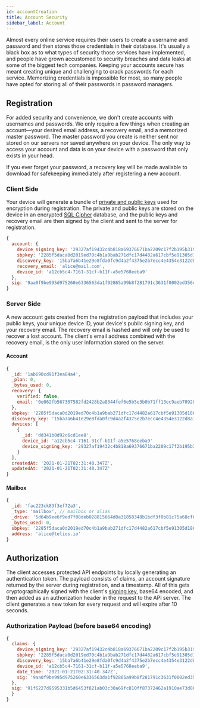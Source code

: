 ```yaml
---
id: accountCreation
title: Account Security
sidebar_label: Account
---
```


Almost every online service requires their users to create a username and password and then stores those credentials in their database. It's usually a black box as to what types of security those services have implemented, and people have grown accustomed to security breaches and data leaks at some of the biggest tech companies. Keeping your accounts secure has meant creating unique and challenging to crack passwords for each service. Memorizing credentials is impossible for most, so many people have opted for storing all of their passwords in password managers.

## Registration

For added security and convenience, we don't create accounts with usernames and passwords. We only require a few things when creating an account—your desired email address, a recovery email, and a memorized master password. The master password you create is neither sent nor stored on our servers nor saved anywhere on your device. The only way to access your account and data is on your device with a password that only exists in your head.

If you ever forget your password, a recovery key will be made available to download for safekeeping immediately after registering a new account.

### Client Side

Your device will generate a bundle of [private and public keys](encryption#keypairs) used for encryption during registration. The private and public keys are stored on the device in an encrypted [SQL Cipher](https://www.zetetic.net/sqlcipher/) database, and the public keys and recovery email are then signed by the client and sent to the server for registration.

```javascript
{
  account: {
    device_signing_key: '29327af19432c4b818a69376671ba2209c17f2b195b319b4b6799f8a70e6e38a',
    sbpkey: '2285f5daca0d2019ed70c4b1a9bab271dfc17d4482a617cbf5e91305d186d277',
    discovery_key: '15ba7a6b41e29e8fda0fc9d4a2f4375e2b7ecc4e4354e3122d8a108732518028',
    recovery_email: 'alice@mail.com',
    device_id: 'a12cb5c4-7161-31cf-b11f-a5e5768eeba9'
  },
  sig: '9aa0f9be995d975260e6336563da1f92865a99b8f281791c3631f0002ed356c04984b658a9286efb21f963d06f17147a55f109ad28c0bfb3bc2503f0676b20e0'
}

```

### Server Side

A new account gets created from the registration payload that includes your public keys, your unique device ID, your device's public signing key, and your recovery email. The recovery email is hashed and will only be used to recover a lost account. The client's email address combined with the recovery email, is the only user information stored on the server.

#### Account

```javascript
{
  _id: '1ab690cd91f3ea84a4',
  _plan: 0,
  _bytes_used: 0,
  recovery: {
    verified: false,
    email: '0e062fb567307582fd2428b2a8344fef6e5b5e3b0b71ff13ec9aeb70928a3239'
  },
  sbpkey: '2285f5daca0d2019ed70c4b1a9bab271dfc17d4482a617cbf5e91305d186d277'
  discovery_key: '15ba7a6b41e29e8fda0fc9d4a2f4375e2b7ecc4e4354e3122d8a108732518028'
  devices: [
    {
      _id: 'dd341b0d92c6cd1ee8',
      device_id: 'a12cb5c4-7161-31cf-b11f-a5e5768eeba9'
      device_signing_key: '29327af19432c4b818a69376671ba2209c17f2b195b319b4b6799f8a70e6e38a'
    }
  ],
  createdAt: '2021-01-21T02:31:40.347Z',
  updatedAt: '2021-01-21T02:31:40.347Z'
}
```

#### Mailbox

```javascript
{
  _id: 'fac223ck83f3ef72a3',
  _type: 'mailbox', // mailbox or alias
  _drive: '5d64b9ee6f9ed7f08deb028815664d8a31858348b1bdf3f0b81c75a68cf6d504',
  _bytes_used: 0,
  sbpkey: '2285f5daca0d2019ed70c4b1a9bab271dfc17d4482a617cbf5e91305d186d277',
  address: 'alice@telios.io'
}
```

## Authorization

The client accesses protected API endpoints by locally generating an authentication token. The payload consists of claims, an account signature returned by the server during registration, and a timestamp. All of this gets cryptographically signed with the client's [signing key](encryption#keypairs), base64 encoded, and then added as an authorization header in the request to the API server. The client generates a new token for every request and will expire after 10 seconds.

### Authorization Payload (before base64 encoding)

```javascript
{
  claims: {
    device_signing_key: '29327af19432c4b818a69376671ba2209c17f2b195b319b4b6799f8a70e6e38a',
    sbpkey: '2285f5daca0d2019ed70c4b1a9bab271dfc17d4482a617cbf5e91305d186d277',
    discovery_key: '15ba7a6b41e29e8fda0fc9d4a2f4375e2b7ecc4e4354e3122d8a108732518028',
    device_id: 'a12cb5c4-7161-31cf-b11f-a5e5768eeba9',
    date_time: '2021-01-21T02:31:40.347Z',
    sig: '9aa0f9be995d975260e6336563da1f92865a99b8f281791c3631f0002ed356c04984b658a9286efb21f963d06f17147a55f109ad28c0bfb3bc2503f0676b20e0'
  },
  sig: '91f6227d9595331b5d6453f821ab03c30a69fc810ff87372462a1910ae73d86beaa9f9034662b02750fbb060c08fa863620e998ed950f9c1556db1695b09e62f'
  }
}
```
